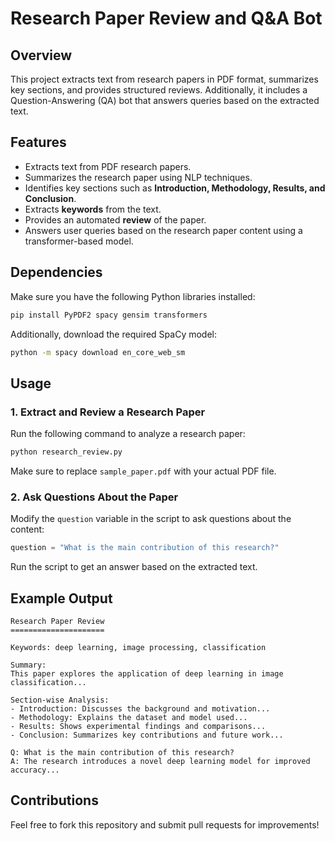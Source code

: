 # Research Paper Review and Q&A Bot

## Overview
This project extracts text from research papers in PDF format, summarizes key sections, and provides structured reviews. Additionally, it includes a Question-Answering (QA) bot that answers queries based on the extracted text.

## Features
- Extracts text from PDF research papers.
- Summarizes the research paper using NLP techniques.
- Identifies key sections such as **Introduction, Methodology, Results, and Conclusion**.
- Extracts **keywords** from the text.
- Provides an automated **review** of the paper.
- Answers user queries based on the research paper content using a transformer-based model.

## Dependencies
Make sure you have the following Python libraries installed:
```bash
pip install PyPDF2 spacy gensim transformers
```
Additionally, download the required SpaCy model:
```bash
python -m spacy download en_core_web_sm
```

## Usage
### 1. Extract and Review a Research Paper
Run the following command to analyze a research paper:
```bash
python research_review.py
```
Make sure to replace `sample_paper.pdf` with your actual PDF file.

### 2. Ask Questions About the Paper
Modify the `question` variable in the script to ask questions about the content:
```python
question = "What is the main contribution of this research?"
```
Run the script to get an answer based on the extracted text.

## Example Output
```
Research Paper Review
=====================

Keywords: deep learning, image processing, classification

Summary:
This paper explores the application of deep learning in image classification...

Section-wise Analysis:
- Introduction: Discusses the background and motivation...
- Methodology: Explains the dataset and model used...
- Results: Shows experimental findings and comparisons...
- Conclusion: Summarizes key contributions and future work...

Q: What is the main contribution of this research?
A: The research introduces a novel deep learning model for improved accuracy...
```

## Contributions
Feel free to fork this repository and submit pull requests for improvements!


